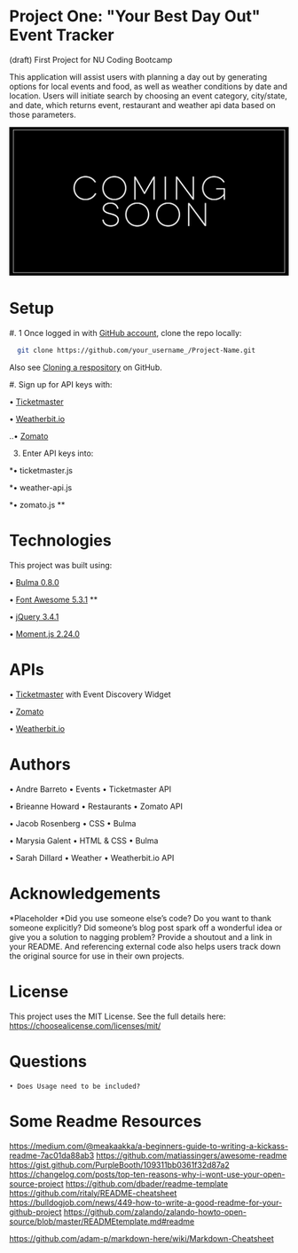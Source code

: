 # Project One: "Your Best Day Out" Event Tracker
(draft) First Project for NU Coding Bootcamp

This application will assist users with planning a day out by generating options for local events and food, as well as weather conditions by date and location. Users will initiate search by choosing an event category, city/state, and date, which returns event, restaurant and weather api data based on those parameters.


![event tracker screenshot](/images/readme/best-day-out.jpg)


# Setup

#. 1 Once logged in with [GitHub account](https://github.login/), clone the repo locally:

```sh
  git clone https://github.com/your_username_/Project-Name.git
```
  Also see [Cloning a respository](https://help.github.com/en/github/creating-cloning-and-archiving-repositories/cloning-a-repository) on GitHub.

#. Sign up for API keys with:

  • [Ticketmaster](https://developer.ticketmaster.com/)

  • [Weatherbit.io](https://www.weatherbit.io/)

..• [Zomato](https://developers.zomato.com/api)


3) Enter API keys into:

  *• ticketmaster.js

  *• weather-api.js

  *• zomato.js **


# Technologies

This project was built using:

• [Bulma 0.8.0](https://bulma.io/)

• [Font Awesome 5.3.1](https://fontawesome.com/) **

• [jQuery 3.4.1](https://jquery.com/)

• [Moment.js 2.24.0](https://momentjs.com/)


# APIs

• [Ticketmaster](https://developer.ticketmaster.com/) with Event Discovery Widget 

• [Zomato](https://developers.zomato.com/api)

• [Weatherbit.io](https://www.weatherbit.io/)


# Authors 

• Andre Barreto • Events • Ticketmaster API

• Brieanne Howard • Restaurants • Zomato API

• Jacob Rosenberg • CSS • Bulma

• Marysia Galent • HTML & CSS • Bulma

• Sarah Dillard • Weather • Weatherbit.io API
    

# Acknowledgements
*Placeholder *Did you use someone else’s code? Do you want to thank someone explicitly? Did someone’s blog post spark off a wonderful idea or give you a solution to nagging problem? Provide a shoutout and a link in your README. And referencing external code also helps users track down the original source for use in their own projects.


# License

This project uses the MIT License. See the full details here: https://choosealicense.com/licenses/mit/ 


# Questions
    • Does Usage need to be included?


# Some Readme Resources
https://medium.com/@meakaakka/a-beginners-guide-to-writing-a-kickass-readme-7ac01da88ab3
https://github.com/matiassingers/awesome-readme
https://gist.github.com/PurpleBooth/109311bb0361f32d87a2
https://changelog.com/posts/top-ten-reasons-why-i-wont-use-your-open-source-project
https://github.com/dbader/readme-template
https://github.com/ritaly/README-cheatsheet
https://bulldogjob.com/news/449-how-to-write-a-good-readme-for-your-github-project
https://github.com/zalando/zalando-howto-open-source/blob/master/READMEtemplate.md#readme

https://github.com/adam-p/markdown-here/wiki/Markdown-Cheatsheet


